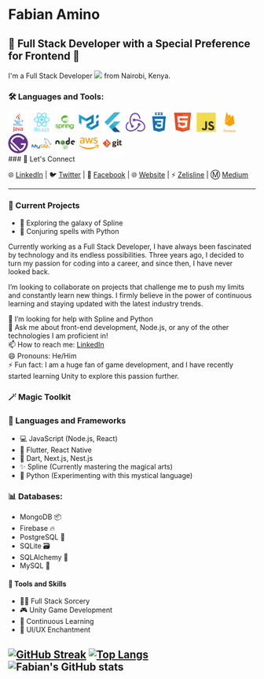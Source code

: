 # Fabian Amino     <img src="https://komarev.com/ghpvc/?username=aminofabian&style=flat-square&color=blue" alt=""/>

## 🚀 Full Stack Developer with a Special Preference for Frontend 🎨

I'm a Full Stack Developer <img src="https://media.giphy.com/media/WUlplcMpOCEmTGBtBW/giphy.gif" width="30"> from Nairobi, Kenya.
### :hammer_and_wrench: Languages and Tools:
<div>
  <img src="https://github.com/devicons/devicon/blob/master/icons/java/java-original-wordmark.svg" title="Java" alt="Java" width="40" height="40"/>&nbsp;
  <img src="https://github.com/devicons/devicon/blob/master/icons/react/react-original-wordmark.svg" title="React" alt="React" width="40" height="40"/>&nbsp;
  <img src="https://github.com/devicons/devicon/blob/master/icons/spring/spring-original-wordmark.svg" title="Spring" alt="Spring" width="40" height="40"/>&nbsp;
  <img src="https://github.com/devicons/devicon/blob/master/icons/materialui/materialui-original.svg" title="Material UI" alt="Material UI" width="40" height="40"/>&nbsp;
  <img src="https://github.com/devicons/devicon/blob/master/icons/flutter/flutter-original.svg" title="Flutter" alt="Flutter" width="40" height="40"/>&nbsp;
  <img src="https://github.com/devicons/devicon/blob/master/icons/redux/redux-original.svg" title="Redux" alt="Redux " width="40" height="40"/>&nbsp;
  <img src="https://github.com/devicons/devicon/blob/master/icons/css3/css3-plain-wordmark.svg"  title="CSS3" alt="CSS" width="40" height="40"/>&nbsp;
  <img src="https://github.com/devicons/devicon/blob/master/icons/html5/html5-original.svg" title="HTML5" alt="HTML" width="40" height="40"/>&nbsp;
  <img src="https://github.com/devicons/devicon/blob/master/icons/javascript/javascript-original.svg" title="JavaScript" alt="JavaScript" width="40" height="40"/>&nbsp;
  <img src="https://github.com/devicons/devicon/blob/master/icons/firebase/firebase-plain-wordmark.svg" title="Firebase" alt="Firebase" width="40" height="40"/>&nbsp;
  <img src="https://github.com/devicons/devicon/blob/master/icons/gatsby/gatsby-original.svg" title="Gatsby"  alt="Gatsby" width="40" height="40"/>&nbsp;
  <img src="https://github.com/devicons/devicon/blob/master/icons/mysql/mysql-original-wordmark.svg" title="MySQL"  alt="MySQL" width="40" height="40"/>&nbsp;
  <img src="https://github.com/devicons/devicon/blob/master/icons/nodejs/nodejs-original-wordmark.svg" title="NodeJS" alt="NodeJS" width="40" height="40"/>&nbsp;
  <img src="https://github.com/devicons/devicon/blob/master/icons/amazonwebservices/amazonwebservices-plain-wordmark.svg" title="AWS" alt="AWS" width="40" height="40"/>&nbsp;
  <img src="https://github.com/devicons/devicon/blob/master/icons/git/git-original-wordmark.svg" title="Git" **alt="Git" width="40" height="40"/>
</div>
### 💬 Let's Connect

🌐 [LinkedIn](https://www.linkedin.com/in/fabian-amino-b6bba5253/) | 🐦 [Twitter](https://twitter.com/amino_fabian) | 📘 [Facebook](https://www.facebook.com/aminofabian) | 🌐 [Website](https://www.aminofabian.com/) | ⚡ [Zelisline](https://www.zelisline.co.ke/) | Ⓜ [Medium](https://www.medium.com/@aminofabian/)

---

### 🤖 Current Projects

- 🌌 Exploring the galaxy of Spline
- 🐍 Conjuring spells with Python

Currently working as a Full Stack Developer, I have always been fascinated by technology and its endless possibilities. Three years ago, I decided to turn my passion for coding into a career, and since then, I have never looked back.

I’m looking to collaborate on projects that challenge me to push my limits and constantly learn new things. I firmly believe in the power of continuous learning and staying updated with the latest industry trends.

🤔 I’m looking for help with Spline and Python  
💬 Ask me about front-end development, Node.js, or any of the other technologies I am proficient in!  
📫 How to reach me: [LinkedIn](https://www.linkedin.com/in/fabian-amino-b6bba5253/)  
😄 Pronouns: He/Him  
⚡ Fun fact: I am a huge fan of game development, and I have recently started learning Unity to explore this passion further.

 ### 🪄 Magic Toolkit

### 🧾 Languages and Frameworks

- 💻 JavaScript (Node.js, React)
- 📱 Flutter, React Native
- 🎨 Dart, Next.js, Nest.js
- ✨ Spline (Currently mastering the magical arts)
- 🐍 Python (Experimenting with this mystical language)
### 📊 Databases:
- MongoDB 📦
- Firebase 🔥
- PostgreSQL 🐘
- SQLite 🗃️
- SQLAlchemy  🐍
- MySQL 🧾
  
#### 🐘 Tools and Skills
- 🧙‍♂️ Full Stack Sorcery
- 🎮 Unity Game Development
- 🚀 Continuous Learning
- 📐 UI/UX Enchantment
  
 [![GitHub Streak](http://github-readme-streak-stats.herokuapp.com?user=aminofabian&theme=dark&background=000000)](https://git.io/streak-stats)   [![Top Langs](https://github-readme-stats.vercel.app/api/top-langs/?username=aminofabian&layout=compact&theme=vision-friendly-dark)](https://github.com/aminofabian/github-readme-stats)  ![Fabian's GitHub stats](https://github-readme-stats.vercel.app/api?username=aminofabian&show_icons=true&theme=transparent)                                   
---
